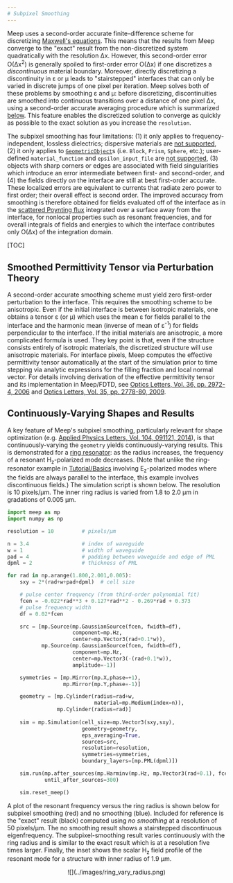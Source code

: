 ```yaml
---
# Subpixel Smoothing
---
```


Meep uses a second-order accurate finite-difference scheme for discretizing [Maxwell's equations](Introduction.md#maxwells-equations). This means that the results from Meep converge to the "exact" result from the non-discretized system quadratically with the resolution Δx. However, this second-order error O(Δx<sup>2</sup>) is generally spoiled to first-order error O(Δx) if one discretizes a *discontinuous* material boundary. Moreover, directly discretizing a discontinuity in ε or μ leads to "stairstepped" interfaces that can only be varied in discrete jumps of one pixel per iteration. Meep solves both of these problems by smoothing ε and μ: before discretizing, discontinuities are smoothed into continuous transitions over a distance of one pixel Δx, using a second-order accurate averaging procedure which is summarized [below](#smoothed-permittivity-tensor-via-perturbation-theory). This feature enables the discretized solution to converge as quickly as possible to the exact solution as you increase the `resolution`.

The subpixel smoothing has four limitations: (1) it only applies to frequency-independent, lossless dielectrics; dispersive materials are [not supported](FAQ.md#can-subpixel-averaging-be-applied-to-dispersive-materials), (2) it only applies to [`GeometricObject`](Python_User_Interface.md#geometricobject)s (i.e. `Block`, `Prism`, `Sphere`, etc.); user-defined `material_function` and `epsilon_input_file` are [not supported](FAQ.md#can-subpixel-averaging-be-applied-to-a-user-defined-material-function), (3) objects with sharp corners or edges are associated with field singularities which introduce an error intermediate between first- and second-order, and (4) the fields directly *on* the interface are still at best first-order accurate. These localized errors are equivalent to currents that radiate zero power to first order; their overall effect is second order. The improved accuracy from smoothing is therefore obtained for fields evaluated off of the interface as in the [scattered Poynting flux](Python_Tutorials/Basics.md#transmittance-spectrum-of-a-waveguide-bend) integrated over a surface away from the interface, for nonlocal properties such as resonant frequencies, and for overall integrals of fields and energies to which the interface contributes only O(Δx) of the integration domain.

[TOC]

Smoothed Permittivity Tensor via Perturbation Theory
----------------------------------------------------

A second-order accurate smoothing scheme must yield zero first-order perturbation to the interface. This requires the smoothing scheme to be anisotropic. Even if the initial interface is between isotropic materials, one obtains a tensor ε (or μ) which uses the mean ε for fields parallel to the interface and the harmonic mean (inverse of mean of ε<sup>-1</sup>) for fields perpendicular to the interface. If the initial materials are anisotropic, a more complicated formula is used. They key point is that, even if the structure consists entirely of isotropic materials, the discretized structure will use anisotropic materials. For interface pixels, Meep computes the effective permittivity tensor automatically at the start of the simulation prior to time stepping via analytic expressions for the filling fraction and local normal vector. For details involving derivation of the effective permittivity tensor and its implementation in Meep/FDTD, see [Optics Letters, Vol. 36, pp. 2972-4, 2006](https://www.osapublishing.org/ol/abstract.cfm?uri=ol-31-20-2972) and [Optics Letters, Vol. 35, pp. 2778-80, 2009](https://www.osapublishing.org/abstract.cfm?uri=ol-34-18-2778).

Continuously-Varying Shapes and Results
---------------------------------------

A key feature of Meep's subpixel smoothing, particularly relevant for shape optimization (e.g. [Applied Physics Letters, Vol. 104, 091121, 2014](https://aip.scitation.org/doi/abs/10.1063/1.4867892)), is that continuously-varying the `geometry` yields continuously-varying results. This is demonstrated for a [ring resonator](Python_Tutorials/Basics.md#modes-of-a-ring-resonator): as the radius increases, the frequency of a resonant H<sub>z</sub>-polarized mode decreases. (Note that unlike the ring-resonator example in [Tutorial/Basics](Python_Tutorials/Basics.md#modes-of-a-ring-resonator) involving E<sub>z</sub>-polarized modes where the fields are always parallel to the interface, this example involves discontinuous fields.) The simulation script is shown below. The resolution is 10 pixels/μm. The inner ring radius is varied from 1.8 to 2.0 μm in gradations of 0.005 μm.

```py
import meep as mp
import numpy as np

resolution = 10         # pixels/μm

n = 3.4                 # index of waveguide
w = 1                   # width of waveguide
pad = 4                 # padding between waveguide and edge of PML
dpml = 2                # thickness of PML

for rad in np.arange(1.800,2.001,0.005):
    sxy = 2*(rad+w+pad+dpml)  # cell size

    # pulse center frequency (from third-order polynomial fit)
    fcen = -0.022*rad**3 + 0.127*rad**2 - 0.269*rad + 0.373  
    # pulse frequency width
    df = 0.02*fcen

    src = [mp.Source(mp.GaussianSource(fcen, fwidth=df),
                     component=mp.Hz,
                     center=mp.Vector3(rad+0.1*w)),
           mp.Source(mp.GaussianSource(fcen, fwidth=df),
                     component=mp.Hz,
                     center=mp.Vector3(-(rad+0.1*w)),
                     amplitude=-1)]

    symmetries = [mp.Mirror(mp.X,phase=+1),
                  mp.Mirror(mp.Y,phase=-1)]

    geometry = [mp.Cylinder(radius=rad+w,
                            material=mp.Medium(index=n)),
                mp.Cylinder(radius=rad)]
    
    sim = mp.Simulation(cell_size=mp.Vector3(sxy,sxy),
                        geometry=geometry,
                        eps_averaging=True,
                        sources=src,
                        resolution=resolution,
                        symmetries=symmetries,
                        boundary_layers=[mp.PML(dpml)])

    sim.run(mp.after_sources(mp.Harminv(mp.Hz, mp.Vector3(rad+0.1), fcen, df)),
            until_after_sources=300)

    sim.reset_meep()
```

A plot of the resonant frequency versus the ring radius is shown below for subpixel smoothing (red) and no smoothing (blue). Included for reference is the "exact" result (black) computed using *no smoothing* at a resolution of 50 pixels/μm. The no smoothing result shows a stairstepped discontinuous eigenfrequency. The subpixel-smoothing result varies continuously with the ring radius and is similar to the exact result which is at a resolution five times larger. Finally, the inset shows the scalar H<sub>z</sub> field profile of the resonant mode for a structure with inner radius of 1.9 μm.

<center>
![](../images/ring_vary_radius.png)
</center>

